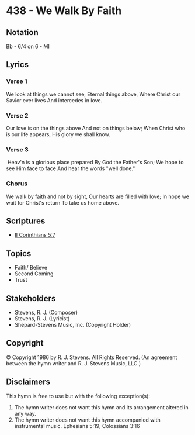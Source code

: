 # 438 - We Walk By Faith

## Notation

Bb - 6/4 on 6 - MI

## Lyrics

### Verse 1

We look at things we cannot see, Eternal things above, Where Christ our Savior ever lives And intercedes in love.

### Verse 2

Our love is on the things above And not on things below; When Christ who is our life appears, His glory we shall know.

### Verse 3

 Heav'n is a glorious place prepared  By God the Father's Son; We hope to see Him face to face And hear the words "well done." 

### Chorus

We walk by faith and not by sight, Our hearts are filled with love; In hope we wait for Christ's return To take us home above.


## Scriptures

- [II Corinthians 5:7](https://www.biblegateway.com/passage/?search=II%20Corinthians%205%3A7)

## Topics

- Faith/ Believe
- Second Coming
- Trust

## Stakeholders

- Stevens, R. J. (Composer)
- Stevens, R. J. (Lyricist)
- Shepard-Stevens Music, Inc. (Copyright Holder)

## Copyright

© Copyright 1986 by R. J. Stevens. All Rights Reserved.
(An agreement between the hymn writer and R. J. Stevens Music, LLC.)

## Disclaimers

This hymn is free to use but with the following exception(s):
1. The hymn writer does not want this hymn and its arrangement altered in any way.
2. The hymn writer does not want this hymn accompanied with instrumental music.
Ephesians 5:19; Colossians 3:16

